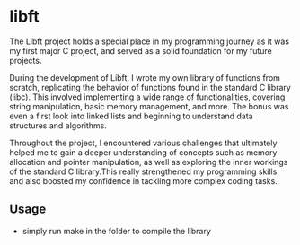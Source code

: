 # libft

The Libft project holds a special place in my programming journey as it was my first major C project, and served as a solid foundation for my future projects.

During the development of Libft, I wrote my own library of functions from scratch, replicating the behavior of functions found in the standard C library (libc). 
This involved implementing a wide range of functionalities, covering string manipulation, basic memory management, and more. 
The bonus was even a first look into linked lists and beginning to understand data structures and algorithms. 

Throughout the project, I encountered various challenges that ultimately helped me to gain a deeper understanding of concepts such as memory allocation and pointer manipulation, 
as well as exploring the inner workings of the standard C library.This really strengthened my programming skills and also boosted my confidence in tackling more complex coding tasks.

## Usage
  - simply run make in the folder to compile the library
